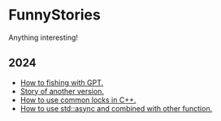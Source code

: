 # FunnyStories
Anything interesting!

## 2024 ##

* [How to fishing with GPT.](y2024/fishing.md)
* [Story of another version.](y2024/billing.md)
* [How to use common locks in C++.](y2024/std_lock.md)
* [How to use std::async and combined with other function.](y2024/std_async.md)